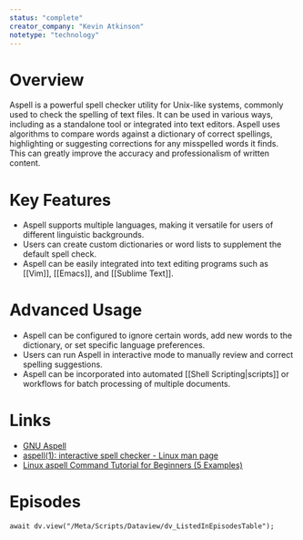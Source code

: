 ```yaml
---
status: "complete"
creator_company: "Kevin Atkinson"
notetype: "technology"
---
```

# Overview
Aspell is a powerful spell checker utility for Unix-like systems, commonly used to check the spelling of text files. It can be used in various ways, including as a standalone tool or integrated into text editors. Aspell uses algorithms to compare words against a dictionary of correct spellings, highlighting or suggesting corrections for any misspelled words it finds. This can greatly improve the accuracy and professionalism of written content.

# Key Features
- Aspell supports multiple languages, making it versatile for users of different linguistic backgrounds.
- Users can create custom dictionaries or word lists to supplement the default spell check.
- Aspell can be easily integrated into text editing programs such as [[Vim]], [[Emacs]], and [[Sublime Text]].
  
# Advanced Usage
- Aspell can be configured to ignore certain words, add new words to the dictionary, or set specific language preferences.
- Users can run Aspell in interactive mode to manually review and correct spelling suggestions.
- Aspell can be incorporated into automated [[Shell Scripting|scripts]] or workflows for batch processing of multiple documents.

# Links
- [GNU Aspell](http://aspell.net)
- [aspell(1): interactive spell checker - Linux man page](https://linux.die.net/man/1/aspell)
- [Linux aspell Command Tutorial for Beginners (5 Examples)](https://www.howtoforge.com/linux-aspell-command/)

# Episodes
```dataviewjs
await dv.view("/Meta/Scripts/Dataview/dv_ListedInEpisodesTable");
```

